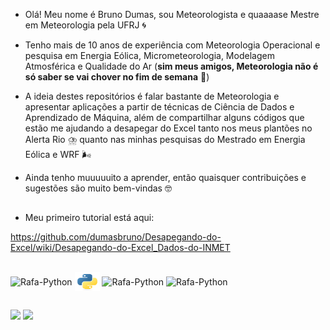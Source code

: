 - Olá! Meu nome é Bruno Dumas, sou Meteorologista e quaaaase Mestre em Meteorologia pela UFRJ :cyclone:
- Tenho mais de 10 anos de experiência com Meteorologia Operacional e pesquisa em Energia Eólica, Micrometeorologia, Modelagem Atmosférica e Qualidade do Ar  (**sim meus amigos, Meteorologia não é só saber se vai chover no fim de semana** :speak_no_evil:)

- A ideia destes repositórios é falar bastante de Meteorologia e apresentar aplicações a partir de técnicas de Ciência de Dados e Aprendizado de Máquina, além de compartilhar alguns códigos que estão me ajudando a desapegar do Excel tanto nos meus plantões no Alerta Rio :cloud_with_lightning_and_rain: quanto nas minhas pesquisas do Mestrado em Energia Eólica e WRF :wind_face:

- Ainda tenho muuuuuito a aprender, então quaisquer contribuições e sugestões são muito bem-vindas :nerd_face:

##

- Meu primeiro tutorial está aqui:

https://github.com/dumasbruno/Desapegando-do-Excel/wiki/Desapegando-do-Excel_Dados-do-INMET



<div style="display: inline_block"><br>
  <img align="center" alt="Rafa-Python" height="30" width="40" src="https://cdn.jsdelivr.net/gh/devicons/devicon/icons/linux/linux-original.svg">
  <img align="center" alt="Rafa-Python" height="30" width="40" src="https://raw.githubusercontent.com/devicons/devicon/master/icons/python/python-original.svg">
  <img align="center" alt="Rafa-Python" height="30" width="40" src="https://cdn.jsdelivr.net/gh/devicons/devicon/icons/numpy/numpy-original.svg">  
  <img align="center" alt="Rafa-Python" height="30" width="40" src="https://cdn.jsdelivr.net/gh/devicons/devicon/icons/pandas/pandas-original.svg">
       
   
</div>  
          

##
  
<div> 
  <a href = "mailto:btdumas@gmail.com"><img src="https://img.shields.io/badge/Gmail-D14836?style=for-the-badge&logo=gmail&logoColor=white" target="_blank"></a>
  <a href="https://www.linkedin.com/in/bruno-dumas-393560146" target="_blank"><img src="https://img.shields.io/badge/-LinkedIn-%230077B5?style=for-the-badge&logo=linkedin&logoColor=white" target="_blank"></a> 
  
  
 
